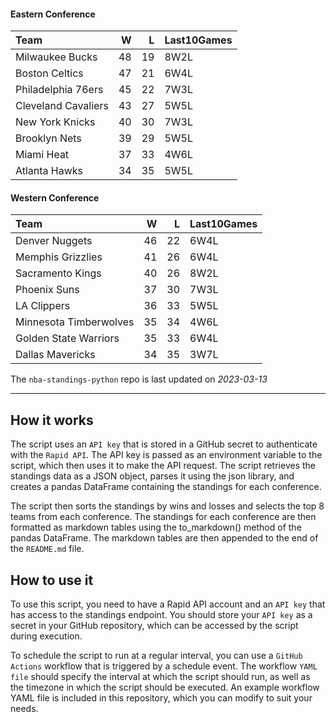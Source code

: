 #### Eastern Conference

| Team                |   W |   L | Last10Games   |
|:--------------------|----:|----:|:--------------|
| Milwaukee Bucks     |  48 |  19 | 8W2L          |
| Boston Celtics      |  47 |  21 | 6W4L          |
| Philadelphia 76ers  |  45 |  22 | 7W3L          |
| Cleveland Cavaliers |  43 |  27 | 5W5L          |
| New York Knicks     |  40 |  30 | 7W3L          |
| Brooklyn Nets       |  39 |  29 | 5W5L          |
| Miami Heat          |  37 |  33 | 4W6L          |
| Atlanta Hawks       |  34 |  35 | 5W5L          |

#### Western Conference

| Team                   |   W |   L | Last10Games   |
|:-----------------------|----:|----:|:--------------|
| Denver Nuggets         |  46 |  22 | 6W4L          |
| Memphis Grizzlies      |  41 |  26 | 6W4L          |
| Sacramento Kings       |  40 |  26 | 8W2L          |
| Phoenix Suns           |  37 |  30 | 7W3L          |
| LA Clippers            |  36 |  33 | 5W5L          |
| Minnesota Timberwolves |  35 |  34 | 4W6L          |
| Golden State Warriors  |  35 |  33 | 6W4L          |
| Dallas Mavericks       |  34 |  35 | 3W7L          |

The `nba-standings-python` repo is last updated on *2023-03-13*

---

## How it works
The script uses an `API key` that is stored in a GitHub secret to authenticate with the `Rapid API`. The API key is passed as an environment variable to the script, which then uses it to make the API request. The script retrieves the standings data as a JSON object, parses it using the json library, and creates a pandas DataFrame containing the standings for each conference.

The script then sorts the standings by wins and losses and selects the top 8 teams from each conference. The standings for each conference are then formatted as markdown tables using the to_markdown() method of the pandas DataFrame. The markdown tables are then appended to the end of the `README.md` file.

## How to use it
To use this script, you need to have a Rapid API account and an `API key` that has access to the standings endpoint. You should store your `API key` as a secret in your GitHub repository, which can be accessed by the script during execution.

To schedule the script to run at a regular interval, you can use a `GitHub Actions` workflow that is triggered by a schedule event. The workflow `YAML file` should specify the interval at which the script should run, as well as the timezone in which the script should be executed. An example workflow YAML file is included in this repository, which you can modify to suit your needs.

